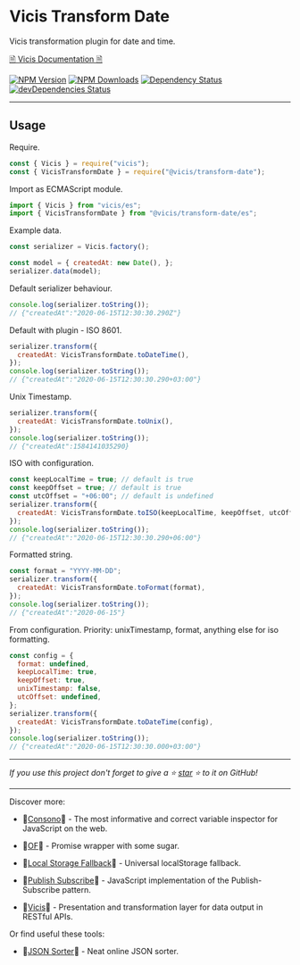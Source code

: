# Vicis Transform Date

Vicis transformation plugin for date and time.

[🗎 Vicis Documentation 🗎](https://vicis.js.org)

[![NPM Version](https://img.shields.io/npm/v/@vicis/transform-date.svg?style=flat)]()
[![NPM Downloads](https://img.shields.io/npm/dt/@vicis/transform-date.svg?style=flat)]()
[![Dependency Status](https://david-dm.org/r37r0m0d3l/vicis-transform-date.svg)](https://david-dm.org/r37r0m0d3l/vicis-transform-date)
[![devDependencies Status](https://david-dm.org/r37r0m0d3l/vicis-transform-date/dev-status.svg)](https://david-dm.org/r37r0m0d3l/vicis-transform-date?type=dev)

---

## Usage

Require.

```javascript
const { Vicis } = require("vicis");
const { VicisTransformDate } = require("@vicis/transform-date");
```

Import as ECMAScript module.

```javascript
import { Vicis } from "vicis/es";
import { VicisTransformDate } from "@vicis/transform-date/es";
```

Example data.

```javascript
const serializer = Vicis.factory();

const model = { createdAt: new Date(), };
serializer.data(model);
```

Default serializer behaviour.

```javascript
console.log(serializer.toString());
// {"createdAt":"2020-06-15T12:30:30.290Z"}
```

Default with plugin - ISO 8601.

```javascript
serializer.transform({
  createdAt: VicisTransformDate.toDateTime(),
});
console.log(serializer.toString());
// {"createdAt":"2020-06-15T12:30:30.290+03:00"}
```

Unix Timestamp.

```javascript
serializer.transform({
  createdAt: VicisTransformDate.toUnix(),
});
console.log(serializer.toString());
// {"createdAt":1584141035290}
```

ISO with configuration.

```javascript
const keepLocalTime = true; // default is true
const keepOffset = true; // default is true
const utcOffset = "+06:00"; // default is undefined
serializer.transform({
  createdAt: VicisTransformDate.toISO(keepLocalTime, keepOffset, utcOffset),
});
console.log(serializer.toString());
// {"createdAt":"2020-06-15T12:30:30.290+06:00"}
```

Formatted string.

```javascript
const format = "YYYY-MM-DD";
serializer.transform({
  createdAt: VicisTransformDate.toFormat(format),
});
console.log(serializer.toString());
// {"createdAt":"2020-06-15"}
```

From configuration. Priority: unixTimestamp, format, anything else for iso formatting.

```javascript
const config = {
  format: undefined,
  keepLocalTime: true,
  keepOffset: true,
  unixTimestamp: false,
  utcOffset: undefined,
};
serializer.transform({
  createdAt: VicisTransformDate.toDateTime(config),
});
console.log(serializer.toString());
// {"createdAt":"2020-06-15T12:30:30.000+03:00"}
```

---

*If you use this project don't forget to give a ⭐
[star](https://github.com/r37r0m0d3l/vicis) ⭐ to it on GitHub!*

---

Discover more:

-   🔎[Consono](https://consono.js.org)🔎 -
  The most informative and correct variable inspector for JavaScript on the web.

-   🌠[OF](https://of.js.org)🌠 - Promise wrapper with some sugar.

-   🔩[Local Storage Fallback](https://github.com/r37r0m0d3l/fallback-local-storage)🔩 -
  Universal localStorage fallback.

-   🔄[Publish Subscribe](https://publish-subscribe.js.org)🔄 -
  JavaScript implementation of the Publish-Subscribe pattern.

-   🧰[Vicis](https://vicis.js.org)🧰 -
  Presentation and transformation layer for data output in RESTful APIs.

Or find useful these tools:

-   🧾[JSON Sorter](https://r37r0m0d3l.github.io/json_sort)🧾 - Neat online JSON sorter.
